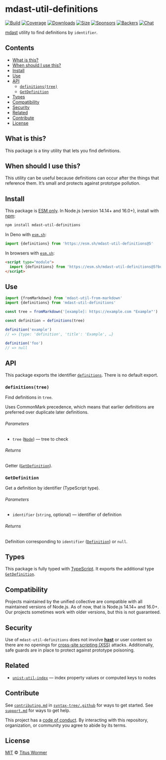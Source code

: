 # mdast-util-definitions

[![Build][build-badge]][build]
[![Coverage][coverage-badge]][coverage]
[![Downloads][downloads-badge]][downloads]
[![Size][size-badge]][size]
[![Sponsors][sponsors-badge]][collective]
[![Backers][backers-badge]][collective]
[![Chat][chat-badge]][chat]

[mdast][] utility to find definitions by `identifier`.

## Contents

*   [What is this?](#what-is-this)
*   [When should I use this?](#when-should-i-use-this)
*   [Install](#install)
*   [Use](#use)
*   [API](#api)
    *   [`definitions(tree)`](#definitionstree)
    *   [`GetDefinition`](#getdefinition)
*   [Types](#types)
*   [Compatibility](#compatibility)
*   [Security](#security)
*   [Related](#related)
*   [Contribute](#contribute)
*   [License](#license)

## What is this?

This package is a tiny utility that lets you find definitions.

## When should I use this?

This utility can be useful because definitions can occur after the things that
reference them.
It’s small and protects against prototype pollution.

## Install

This package is [ESM only][esm].
In Node.js (version 14.14+ and 16.0+), install with [npm][]:

```sh
npm install mdast-util-definitions
```

In Deno with [`esm.sh`][esmsh]:

```js
import {definitions} from 'https://esm.sh/mdast-util-definitions@5'
```

In browsers with [`esm.sh`][esmsh]:

```html
<script type="module">
  import {definitions} from 'https://esm.sh/mdast-util-definitions@5?bundle'
</script>
```

## Use

```js
import {fromMarkdown} from 'mdast-util-from-markdown'
import {definitions} from 'mdast-util-definitions'

const tree = fromMarkdown('[example]: https://example.com "Example"')

const definition = definitions(tree)

definition('example')
// => {type: 'definition', 'title': 'Example', …}

definition('foo')
// => null
```

## API

This package exports the identifier [`definitions`][api-definitions].
There is no default export.

### `definitions(tree)`

Find definitions in `tree`.

Uses CommonMark precedence, which means that earlier definitions are
preferred over duplicate later definitions.

###### Parameters

*   `tree` ([`Node`][node])
    — tree to check

###### Returns

Getter ([`GetDefinition`][api-getdefinition]).

### `GetDefinition`

Get a definition by identifier (TypeScript type).

###### Parameters

*   `identifier` (`string`, optional)
    — identifier of definition

###### Returns

Definition corresponding to `identifier` ([`Definition`][definition]) or
`null`.

## Types

This package is fully typed with [TypeScript][].
It exports the additional type  [`GetDefinition`][api-getdefinition].

## Compatibility

Projects maintained by the unified collective are compatible with all maintained
versions of Node.js.
As of now, that is Node.js 14.14+ and 16.0+.
Our projects sometimes work with older versions, but this is not guaranteed.

## Security

Use of `mdast-util-definitions` does not involve **[hast][]** or user content so
there are no openings for [cross-site scripting (XSS)][xss] attacks.
Additionally, safe guards are in place to protect against prototype poisoning.

## Related

*   [`unist-util-index`](https://github.com/syntax-tree/unist-util-index)
    — index property values or computed keys to nodes

## Contribute

See [`contributing.md`][contributing] in [`syntax-tree/.github`][health] for
ways to get started.
See [`support.md`][support] for ways to get help.

This project has a [code of conduct][coc].
By interacting with this repository, organization, or community you agree to
abide by its terms.

## License

[MIT][license] © [Titus Wormer][author]

<!-- Definitions -->

[build-badge]: https://github.com/syntax-tree/mdast-util-definitions/workflows/main/badge.svg

[build]: https://github.com/syntax-tree/mdast-util-definitions/actions

[coverage-badge]: https://img.shields.io/codecov/c/github/syntax-tree/mdast-util-definitions.svg

[coverage]: https://codecov.io/github/syntax-tree/mdast-util-definitions

[downloads-badge]: https://img.shields.io/npm/dm/mdast-util-definitions.svg

[downloads]: https://www.npmjs.com/package/mdast-util-definitions

[size-badge]: https://img.shields.io/bundlephobia/minzip/mdast-util-definitions.svg

[size]: https://bundlephobia.com/result?p=mdast-util-definitions

[sponsors-badge]: https://opencollective.com/unified/sponsors/badge.svg

[backers-badge]: https://opencollective.com/unified/backers/badge.svg

[collective]: https://opencollective.com/unified

[chat-badge]: https://img.shields.io/badge/chat-discussions-success.svg

[chat]: https://github.com/syntax-tree/unist/discussions

[license]: license

[author]: https://wooorm.com

[npm]: https://docs.npmjs.com/cli/install

[esm]: https://gist.github.com/sindresorhus/a39789f98801d908bbc7ff3ecc99d99c

[esmsh]: https://esm.sh

[typescript]: https://www.typescriptlang.org

[health]: https://github.com/syntax-tree/.github

[contributing]: https://github.com/syntax-tree/.github/blob/main/contributing.md

[support]: https://github.com/syntax-tree/.github/blob/main/support.md

[coc]: https://github.com/syntax-tree/.github/blob/main/code-of-conduct.md

[mdast]: https://github.com/syntax-tree/mdast

[node]: https://github.com/syntax-tree/unist#node

[definition]: https://github.com/syntax-tree/mdast#definition

[xss]: https://en.wikipedia.org/wiki/Cross-site_scripting

[hast]: https://github.com/syntax-tree/hast

[api-definitions]: #definitionstree

[api-getdefinition]: #getdefinition
